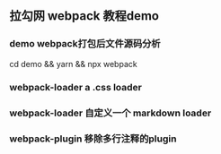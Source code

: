 ## 拉勾网 webpack 教程demo

### demo  webpack打包后文件源码分析
cd demo && yarn && npx webpack

### webpack-loader   a .css loader

### webpack-loader   自定义一个 markdown loader

### webpack-plugin   移除多行注释的plugin